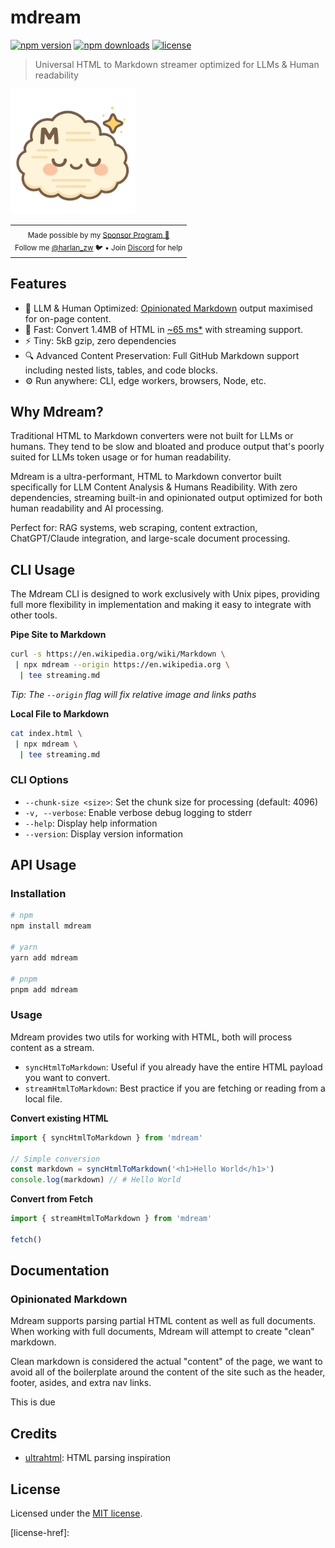 <h1>mdream</h1>

[![npm version](https://img.shields.io/npm/v/mdream?color=yellow)](https://npmjs.com/package/mdream)
[![npm downloads](https://img.shields.io/npm/dm/mdream?color=yellow)](https://npm.chart.dev/mdream)
[![license](https://img.shields.io/github/license/mdream/mdream?color=yellow)](https://github.com/harlan-zw/mdream/blob/main/LICENSE.md)


> Universal HTML to Markdown streamer optimized for LLMs & Human readability

<img src=".github/logo.png" alt="mdream logo" width="200">

<p align="center">
<table>
<tbody>
<td align="center">
<sub>Made possible by my <a href="https://github.com/sponsors/harlan-zw">Sponsor Program 💖</a><br> Follow me <a href="https://twitter.com/harlan_zw">@harlan_zw</a> 🐦 • Join <a href="https://discord.gg/275MBUBvgP">Discord</a> for help</sub><br>
</td>
</tbody>
</table>
</p>

## Features

- 🤖 LLM & Human Optimized: [Opinionated Markdown](#opinionated-markdown) output maximised for on-page content.
- 🚀 Fast: Convert 1.4MB of HTML in [~65 ms*]() with streaming support.
- ⚡ Tiny: 5kB gzip, zero dependencies
- 🔍 Advanced Content Preservation: Full GitHub Markdown support including nested lists, tables, and code blocks.
- ⚙️ Run anywhere: CLI, edge workers, browsers, Node, etc.

## Why Mdream?

Traditional HTML to Markdown converters were not built for LLMs or humans. They tend to be slow and bloated and produce output that's poorly suited for LLMs token usage or for
human readability.

Mdream is a ultra-performant, HTML to Markdown convertor built specifically for LLM Content Analysis & Humans Readibility. With zero dependencies, streaming built-in and opinionated output optimized for both human readability and AI processing.

Perfect for: RAG systems, web scraping, content extraction, ChatGPT/Claude integration, and large-scale document processing.

## CLI Usage

The Mdream CLI is designed to work exclusively with Unix pipes, providing full more flexibility in implementation
and making it easy to integrate with other tools.

**Pipe Site to Markdown**

```bash
curl -s https://en.wikipedia.org/wiki/Markdown \
 | npx mdream --origin https://en.wikipedia.org \
  | tee streaming.md
```

_Tip: The `--origin` flag will fix relative image and links paths_

**Local File to Markdown**

```bash
cat index.html \
 | npx mdream \
  | tee streaming.md
```

### CLI Options

- `--chunk-size <size>`: Set the chunk size for processing (default: 4096)
- `-v, --verbose`: Enable verbose debug logging to stderr
- `--help`: Display help information
- `--version`: Display version information

## API Usage

### Installation

```bash
# npm
npm install mdream

# yarn
yarn add mdream

# pnpm
pnpm add mdream
```

### Usage

Mdream provides two utils for working with HTML, both will process content as a stream.
- `syncHtmlToMarkdown`: Useful if you already have the entire HTML payload you want to convert.
- `streamHtmlToMarkdown`: Best practice if you are fetching or reading from a local file.

**Convert existing HTML**

```ts
import { syncHtmlToMarkdown } from 'mdream'

// Simple conversion
const markdown = syncHtmlToMarkdown('<h1>Hello World</h1>')
console.log(markdown) // # Hello World
````

**Convert from Fetch**

```ts
import { streamHtmlToMarkdown } from 'mdream'

fetch()
```

## Documentation

### Opinionated Markdown

Mdream supports parsing partial HTML content as well as full documents. When working with full documents, Mdream
will attempt to create "clean" markdown.

Clean markdown is considered the actual "content" of the page, we want to avoid all of the boilerplate
around the content of the site such as the header, footer, asides, and extra nav links.

This is due

## Credits

- [ultrahtml](https://github.com/natemoo-re/ultrahtml): HTML parsing inspiration

## License

Licensed under the [MIT license](https://github.com/mdream/mdream/blob/main/LICENSE.md).

<!-- Badges -->
[npm-version-src]: https://img.shields.io/npm/v/mdream/latest.svg?style=flat&colorA=18181B&colorB=4C9BE0
[npm-version-href]: https://npmjs.com/package/mdream

[npm-downloads-src]: https://img.shields.io/npm/dm/mdream.svg?style=flat&colorA=18181B&colorB=4C9BE0
[npm-downloads-href]: https://npmjs.com/package/mdream

[license-src]: https://github.com/mdream/mdream/blob/main/LICENSE.mdhttps://img.shields.io/github/license/mdream/mdream.svg?style=flat&colorA=18181B&colorB=4C9BE0
[license-href]:
